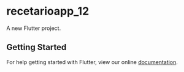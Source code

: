 # recetarioapp_12

A new Flutter project.

## Getting Started

For help getting started with Flutter, view our online
[documentation](https://flutter.io/).
